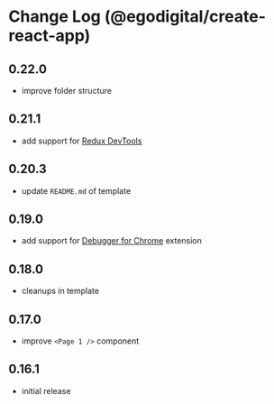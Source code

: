 # Change Log (@egodigital/create-react-app)

## 0.22.0

* improve folder structure

## 0.21.1

* add support for [Redux DevTools](https://github.com/zalmoxisus/redux-devtools-extension)

## 0.20.3

* update `README.md` of template

## 0.19.0

* add support for [Debugger for Chrome](https://marketplace.visualstudio.com/items?itemName=msjsdiag.debugger-for-chrome) extension

## 0.18.0

* cleanups in template

## 0.17.0

* improve `<Page 1 />` component

## 0.16.1

* initial release

